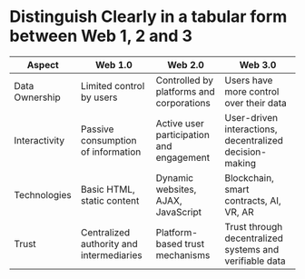 # Distinguish Clearly in a tabular form between Web 1, 2 and 3
| Aspect         | Web 1.0                                     | Web 2.0                                   | Web 3.0                                                      |
|----------------|---------------------------------------------|-------------------------------------------|--------------------------------------------------------------|
| Data Ownership | Limited control by users                     | Controlled by platforms and corporations  | Users have more control over their data                        |
| Interactivity  | Passive consumption of information           | Active user participation and engagement  | User-driven interactions, decentralized decision-making       |
| Technologies   | Basic HTML, static content                   | Dynamic websites, AJAX, JavaScript        | Blockchain, smart contracts, AI, VR, AR                       |
| Trust          | Centralized authority and intermediaries     | Platform-based trust mechanisms            | Trust through decentralized systems and verifiable data       |
